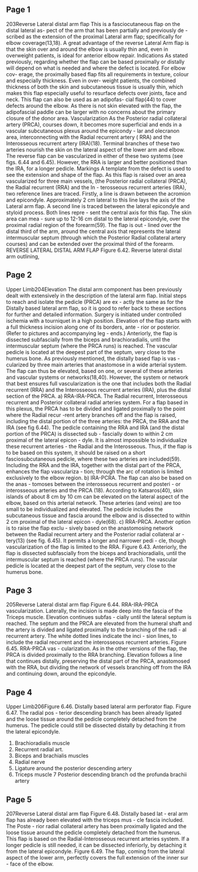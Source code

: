 ## Page 1

203Reverse Lateral distal arm flap
This is a fasciocutaneous flap on the distal lateral as-
pect of the arm that has been partially and previously de -
scribed as the extension of the proximal Lateral arm flap; 
specifically for elbow coverage(13,18). A great advantage 
of the reverse Lateral Arm flap is that the skin over and 
around the elbow is usually thin and, even in overweight 
patients, is ideal for anterior elbow repair.
Indications
As stated previously, regarding whether the flap can 
be based proximally or distally will depend on what is 
needed and where the defect is located. For elbow cov-
erage, the proximally based flap fits all requirements in 
texture, colour and especially thickness. Even in over-
weight patients, the combined thickness of both the skin 
and subcutaneous tissue is usually thin, which makes 
this flap especially useful to resurface defects over joints, 
face and neck. This flap can also be used as an adipofas-
cial flap(44) to cover defects around the elbow. As there 
is not skin elevated with the flap, the adipofascial paddle 
can be larger with no concerns about the primary closure 
of the donor area.
Vascularization
As the Posterior radial collateral artery (PRCA), 
courses down, it becomes more superficial and ends in a vascular subcutaneous plexus around the epicondy -
lar and olecranon area, interconnecting with the Radial 
recurrent artery ( RRA) and the Interosseous recurrent 
artery (IRA)(18). Terminal branches of these two arteries 
nourish the skin on the lateral aspect of the lower arm 
and elbow. The reverse flap can be vascularized in either 
of these two systems (see figs. 6.44 and 6.45). However, 
the RRA is larger and better positioned than the IRA, for a 
longer pedicle.
Markings
A template from the defect is used to see the extension 
and shape of the flap. As this flap is raised over an area 
vascularized for three main vessels, (the Posterior radial 
collateral (PRCA), the Radial recurrent  (RRA) and the In -
terosseous recurrent arteries (IRA), two reference lines are 
traced. Firstly, a line is drawn between the acromion and 
epicondyle. Approximately 2 cm lateral to this line lays the 
axis of the Lateral arm flap. A second line is traced between 
the lateral epicondyle and styloid process. Both lines repre -
sent the central axis for this flap. The skin area can mea -
sure up to 12-16 cm distal to the lateral epicondyle, over 
the proximal radial region of the forearm(59). The flap is out -
lined over the distal third of the arm, around the central axis 
that represents the lateral intermuscular septum (through 
which the Posterior Radial collateral artery courses) and 
can be extended over the proximal third of the forearm. REVERSE LATERAL DISTAL ARM FLAP
Figure 6.42. Reverse lateral distal 
arm outlining,


## Page 2

Upper Limb204Elevation
The distal arm component has been previously dealt 
with extensively in the description of the lateral arm flap. 
Initial steps to reach and isolate the pedicle (PRCA) are ex -
actly the same as for the Distally based lateral arm flap, 
so it is good to refer back to these sections for further and 
detailed information. 
Surgery is initiated under controlled ischemia with a 
tourniquet in a high position. Elevation of the flap starts 
with a full thickness incision along one of its borders, ante -
rior or posterior. (Refer to pictures and accompanying leg -
ends.) Anteriorly, the flap is dissected subfascially from the 
biceps and brachioradialis, until the intermuscular septum 
(where the PRCA runs) is reached. The vascular pedicle is 
located at the deepest part of the septum, very close to the 
humerus bone.
As previously mentioned, the distally based flap is vas -
cularized by three main arteries that anastomose in a wide 
arterial system. The flap can thus be elevated, based on 
one, or several of these arteries and vascular systems or 
networks(18,40). However, the system or network that best 
ensures full vascularization is the one that includes both 
the Radial recurrent  (RRA) and the Interosseous recurrent 
arteries (IRA), plus the distal section of the PRCA.
a) RRA-IRA-PRCA. The Radial recurrent, Interosseous 
recurrent and Posterior collateral radial arteries system. 
For a flap based in this plexus, the PRCA has to be divided 
and ligated proximally to the point where the Radial recur -rent artery branches off and the flap is raised, including the 
distal portion of the three arteries: the PRCA, the RRA and 
the IRA (see fig 6.44). The pedicle containing the RRA and 
IRA (and the distal portion of the PRCA) is dissected sub -
fascially down to within 2 cm proximal of the lateral epicon -
dyle. It is almost impossible to individualize these recurrent 
arteries - the Radial and the Interosseous. Thus, if the flap 
is to be based on this system, it should be raised on a short 
fasciosubcutaneous pedicle, where these two arteries are 
included(59). Including the RRA and the IRA, together with 
the distal part of the PRCA, enhances the flap vasculariza -
tion; through the arc of rotation is limited exclusively to the 
elbow region.
b) IRA-PCRA. The flap can also be based on the anas -
tomoses between the interosseous recurrent and posteri -
or interosseous arteries and the PRCA (18). According to 
Katsaros(40), skin islands of about 8 cm by 10 cm can be 
elevated on the lateral aspect of the elbow, based on this 
arterial network. These arteries (and veins) are too small 
to be individualized and elevated. The pedicle includes the 
subcutaneous tissue and fascia around the elbow and is 
dissected to within 2 cm proximal of the lateral epicon -
dyle(68).
c) RRA-PRCA. Another option is to raise the flap exclu -
sively based on the anastomosing network between the 
Radial recurrent artery and the Posterior radial collateral ar -
tery(13) (see fig. 6.45). It permits a longer and narrower pedi -
cle, though vascularization of the flap is limited to the RRA.
Figure 6.43. Anteriorly, the flap 
is dissected subfascially from 
the biceps and brachioradialis, 
until the intermuscular  septum 
is reached (where the PRCA 
runs). The vascular pedicle is 
located at the deepest part of 
the septum, very close to the 
humerus bone.


## Page 3

205Reverse Lateral distal arm flap
Figure 6.44. RRA-IRA-PRCA 
vascularization. Laterally, the 
incision is made deep into the 
fascia of the Triceps muscle. 
Elevation continues subfas -
cially until the lateral septum 
is reached. The septum and 
the PRCA are elevated from the 
humeral shaft and the artery is 
divided and ligated proximally 
to the branching of the radi -
al recurrent artery. The white 
dotted lines indicate the inci -
sion lines, to include the radial 
recurrent and the interosseous 
recurrent arteries.
Figure 6.45. RRA-PRCA vas -
cularization. As in the other 
versions of the flap, the PRCA 
is divided proximally to the RRA 
branching. Elevation follows 
a line that continues distally, 
preserving the distal part of the 
PRCA, anastomosed with the 
RRA, but dividing the network 
of vessels branching off from 
the IRA and continuing down, 
around the epicondyle.


## Page 4

Upper Limb206Figure 6.46. Distally based lateral arm perforator flap.
Figure 6.47. The radial pos -
terior descending branch has 
been already ligated and the 
loose tissue around the pedicle 
completely detached from the 
humerus. The pedicle could 
still be dissected distally by 
detaching it from the lateral 
epicondyle.
1.  Brachioradialis muscle
2.  Recurrent radial art.
3. Biceps and brachialis muscles
4.  Radial nerve
5.  Ligature around the posterior 
descending artery
6.  Triceps muscle
7  Posterior descending branch 
od the profunda brachii artery

## Page 5

207Reverse Lateral distal arm flap
Figure 6.48. Distally based lat -
eral arm flap has already been 
elevated with the triceps mus -
cle fascia included. The Poste -
rior radial collateral artery has 
been proximally ligated and the 
loose tissue around the pedicle 
completely detached from the 
humerus. This flap is based 
on the Radial-Interosseous 
recurrent arteries system. If a 
longer pedicle is still needed, 
it can be dissected inferiorly, 
by detaching it from the lateral 
epicondyle. 
Figure 6.49. The flap, coming 
from the lateral aspect of the 
lower arm, perfectly covers the 
full extension of the inner sur -
face of the elbow.

